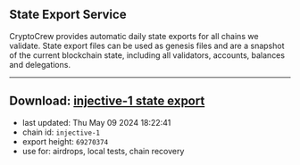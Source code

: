 ## State Export Service
CryptoCrew provides automatic daily state exports for all chains we validate. State export files can be used as genesis files and are a snapshot of the current blockchain state, including all validators, accounts, balances and delegations.

---
**Download: [injective-1 state export](https://dl-eu2.ccvalidators.com/SERVICE/injective/injective-1_export_69270374.json)**
---

- last updated: Thu May 09 2024 18:22:41
- chain id: `injective-1`
- export height: `69270374`
- use for: airdrops, local tests, chain recovery
